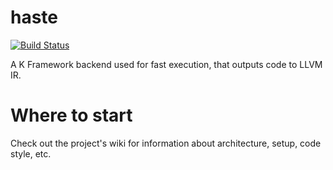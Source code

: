 # haste
[![Build Status](https://travis-ci.org/raduom/haste.svg?branch=master)](https://travis-ci.org/raduom/haste)

A K Framework backend used for fast execution, that outputs code to LLVM IR.

# Where to start

Check out the project's wiki for information about architecture, setup, code style, etc.
